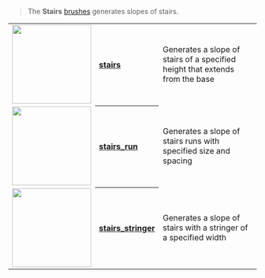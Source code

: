 > The **Stairs** [brushes](Brush-Shaders) generates slopes of stairs.

<!-- LIST stairs 160 -->
<table>
	<tbody>
		<tr>
			<td align="left"><a href="stairs"><img width="160" src="https://s3.amazonaws.com/misc.lachlanmcdonald.com/magicavoxel-shaders/0.10.3/stairs.png" alt=""></a></td>
			<th align="left"><a href="stairs">stairs</a></th>
			<td>Generates a slope of stairs of a specified height that extends from the base</td>
		</tr>
		<tr>
			<td align="left"><a href="stairs_run"><img width="160" src="https://s3.amazonaws.com/misc.lachlanmcdonald.com/magicavoxel-shaders/0.10.3/stairs_run.png" alt=""></a></td>
			<th align="left"><a href="stairs_run">stairs_run</a></th>
			<td>Generates a slope of stairs runs with specified size and spacing</td>
		</tr>
		<tr>
			<td align="left"><a href="stairs_stringer"><img width="160" src="https://s3.amazonaws.com/misc.lachlanmcdonald.com/magicavoxel-shaders/0.10.3/stairs_stringer.png" alt=""></a></td>
			<th align="left"><a href="stairs_stringer">stairs_stringer</a></th>
			<td>Generates a slope of stairs with a stringer of a specified width</td>
		</tr>
	</tbody>
</table>
<!-- END -->


